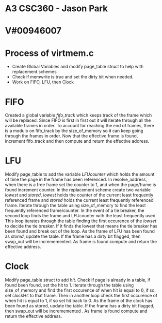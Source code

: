 # A3 CSC360 - Jason Park
# V#00946007


# Process of virtmem.c

- Create Global Variables and modify page_table struct to help with replacement schemes
- Check if memwrite is true and set the dirty bit when needed.
- Work on FIFO, LFU, then Clock

# FIFO
Created a global variable *fifo_track* which keeps track of the frame which will be replaced. Since FIFO is first in first out it will iterate through all the available frames in order. To account for reaching the end of frames, there is a modulo on fifo_track by the size_of_memory so it can keep going through the frames in order. Now that the effective frame is found, increment fifo_track and then compute and return the effective address.

# LFU
Modify page_table to add the variable *LFUcounter* which holds the amount of time the page in the frame has been referenced.
In resolve_address, when there is a free frame set the counter to 1, and when the page/frame is found increment counter.
In the replacement scheme create two variable *lowest* and *stored*, *lowest* holds the counter of the current least frequently referenced frame and *stored* holds the current least frequently referenced frame. Iterate through the table using size_of_memory to find the least frequently referenced frame/counter. In the event of a tie breaker, the second loop finds the frame and LFUcounter with the least frequently used. This loop iterates through the table finding the first occurence of the *lowset* to decide the tie breaker. If it finds the lowest that means the tie breaker has been found and break out of the loop. As the frame of LFU has been found as *stored*, update the table. If the frame has a dirty bit flagged, then swap_out will be incrememented. As frame is found compute and return the effective address.

# Clock
Modify page_table struct to add *hit*. Check if page is already in a table, if found been found, set the hit to 1.
Iterate through the table using size_of_memory and find the first occurence of when hit is equal to 0, if so, set clockHit to that frame. Then in another loop check the first occurence of when hit is equal to 1, if so set hit back to 0. As the frame of the clock has been found as stored, update the table. If the frame has a dirty bit flagged, then swap_out will be incrememented . As frame is found compute and return the effective address.